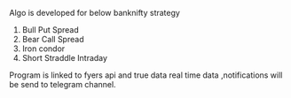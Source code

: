 Algo is developed for below banknifty strategy
1. Bull Put Spread
2. Bear Call Spread
3. Iron condor
4. Short Straddle Intraday

Program is linked to fyers api and true data real time data ,notifications will be send to telegram channel.

